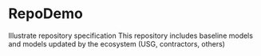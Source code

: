 # RepoDemo
Illustrate  repository specification
This repository includes baseline models and models updated by the ecosystem (USG, contractors, others)

